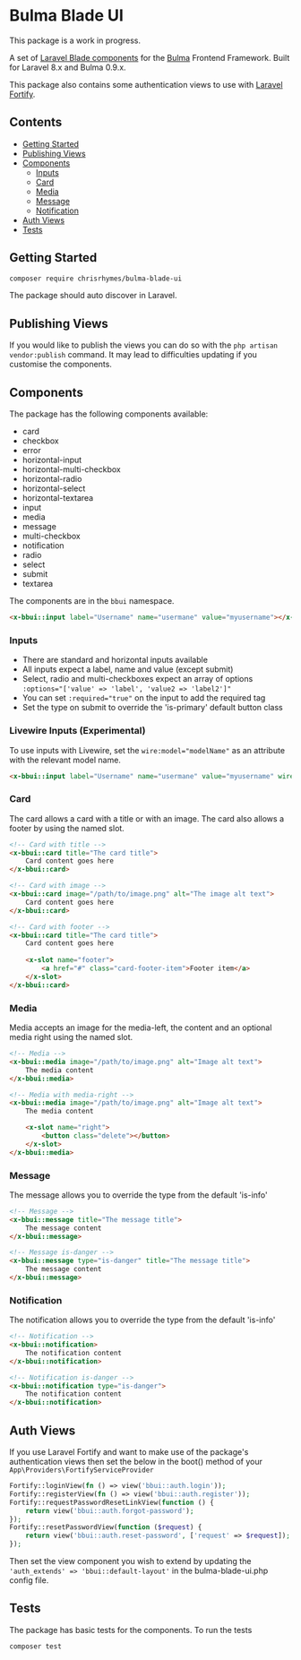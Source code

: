 # Bulma Blade UI

This package is a work in progress.

A set of [Laravel Blade components](https://laravel.com/docs/8.x/blade#components) for the [Bulma](https://bulma.io) Frontend Framework. Built for Laravel 8.x and Bulma 0.9.x.

This package also contains some authentication views to use with [Laravel Fortify](https://laravel.com/docs/8.x/fortify).

## Contents

* [Getting Started](#getting-started)
* [Publishing Views](#publishing-views)
* [Components](#components)
    * [Inputs](#inputs)
    * [Card](#card)
    * [Media](#media)
    * [Message](#message)
    * [Notification](#notification)
* [Auth Views](#auth-views)
* [Tests](#tests)

## Getting Started

```bash
composer require chrisrhymes/bulma-blade-ui
```

The package should auto discover in Laravel. 

## Publishing Views

If you would like to publish the views you can do so with the `php artisan vendor:publish` command. It may lead to difficulties updating if you customise the components.

## Components

The package has the following components available:

* card
* checkbox
* error
* horizontal-input
* horizontal-multi-checkbox
* horizontal-radio
* horizontal-select
* horizontal-textarea
* input
* media
* message
* multi-checkbox
* notification
* radio
* select
* submit
* textarea

The components are in the `bbui` namespace. 

```html
<x-bbui::input label="Username" name="usermane" value="myusername"></x-bbui::input>
```

### Inputs

* There are standard and horizontal inputs available
* All inputs expect a label, name and value (except submit)
* Select, radio and multi-checkboxes expect an array of options `:options="['value' => 'label', 'value2 => 'label2']"`
* You can set `:required="true"` on the input to add the required tag
* Set the type on submit to override the 'is-primary' default button class

### Livewire Inputs (Experimental)

To use inputs with Livewire, set the `wire:model="modelName"` as an attribute with the relevant model name.

```html
<x-bbui::input label="Username" name="usermane" value="myusername" wire:model="modelName"></x-bbui::input>
```

### Card

The card allows a card with a title or with an image. The card also allows a footer by using the named slot. 

```html
<!-- Card with title -->
<x-bbui::card title="The card title">
    Card content goes here
</x-bbui::card>

<!-- Card with image -->
<x-bbui::card image="/path/to/image.png" alt="The image alt text">
    Card content goes here
</x-bbui::card>

<!-- Card with footer -->
<x-bbui::card title="The card title">
    Card content goes here
    
    <x-slot name="footer">
        <a href="#" class="card-footer-item">Footer item</a> 
    </x-slot>
</x-bbui::card>
```

### Media

Media accepts an image for the media-left, the content and an optional media right using the named slot.

```html
<!-- Media -->
<x-bbui::media image="/path/to/image.png" alt="Image alt text">
    The media content
</x-bbui::media>

<!-- Media with media-right -->
<x-bbui::media image="/path/to/image.png" alt="Image alt text">
    The media content

    <x-slot name="right">
        <button class="delete"></button>
    </x-slot>
</x-bbui::media>
```

### Message

The message allows you to override the type from the default 'is-info'

```html
<!-- Message -->
<x-bbui::message title="The message title">
    The message content
</x-bbui::message>

<!-- Message is-danger -->
<x-bbui::message type="is-danger" title="The message title">
    The message content
</x-bbui::message>
```

### Notification

The notification allows you to override the type from the default 'is-info'

```html
<!-- Notification -->
<x-bbui::notification>
    The notification content
</x-bbui::notification>

<!-- Notification is-danger -->
<x-bbui::notification type="is-danger">
    The notification content
</x-bbui::notification>
```

## Auth Views

If you use Laravel Fortify and want to make use of the package's authentication views then set the below in the boot() method of your `App\Providers\FortifyServiceProvider`

```php
Fortify::loginView(fn () => view('bbui::auth.login'));
Fortify::registerView(fn () => view('bbui::auth.register'));
Fortify::requestPasswordResetLinkView(function () {
    return view('bbui::auth.forgot-password');
});
Fortify::resetPasswordView(function ($request) {
    return view('bbui::auth.reset-password', ['request' => $request]);
});
```

Then set the view component you wish to extend by updating the `'auth_extends' => 'bbui::default-layout'` in the bulma-blade-ui.php config file.

## Tests

The package has basic tests for the components. To run the tests

```bash
composer test
```
